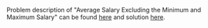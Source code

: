 Problem description of "Average Salary Excluding the Minimum and Maximum Salary" can be found [here](https://leetcode.com/problems/alien-dictionary/) and solution [here](https://github.com/aurimas13/Solutions-To-Problems/blob/main/LeetCode/Python%20Solutions/Average%20Salary%20Excluding%20the%20Minimum%20and%20Maximum%20Salary/average.py).
